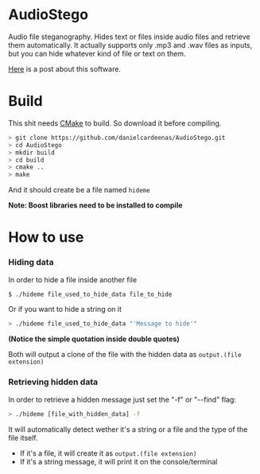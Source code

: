 AudioStego
==========

Audio file steganography. Hides text or files inside audio files and retrieve them automatically.
It actually supports only .mp3 and .wav files as inputs, but you can hide whatever kind of file or text on them.

[Here](https://danielcardeenas.github.io/audiostego.html) is a post about this software.

Build
==========
This shit needs [CMake](http://www.cmake.org/install/) to build. So download it before compiling. 

```sh
> git clone https://github.com/danielcardeenas/AudioStego.git
> cd AudioStego
> mkdir build
> cd build
> cmake ..
> make
```
And it should create be a file named `hideme`

**Note: Boost libraries need to be installed to compile**

How to use
==========

### Hiding data
In order to hide a file inside another file

```sh
$ ./hideme file_used_to_hide_data file_to_hide
```

Or if you want to hide a string on it

```sh
> ./hideme file_used_to_hide_data "'Message to hide'"
``` 
**(Notice the simple quotation inside double quotes)**

Both will output a clone of the file with the hidden data as `output.(file extension)`

### Retrieving hidden data
In order to retrieve a hidden message just set the "-f" or "--find" flag:

```sh
> ./hideme [file_with_hidden_data] -f
```

It will automatically detect wether it's a string or a file and the type of the file itself.
+ If it's a file, it will create it as `output.(file extension)`
+ If it's a string message, it will print it on the console/terminal

